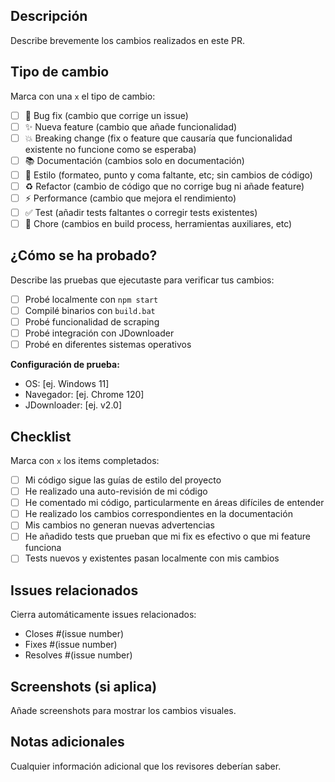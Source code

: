 ## Descripción

Describe brevemente los cambios realizados en este PR.

## Tipo de cambio

Marca con una `x` el tipo de cambio:

- [ ] 🐛 Bug fix (cambio que corrige un issue)
- [ ] ✨ Nueva feature (cambio que añade funcionalidad)
- [ ] 💥 Breaking change (fix o feature que causaría que funcionalidad existente no funcione como se esperaba)
- [ ] 📚 Documentación (cambios solo en documentación)
- [ ] 🎨 Estilo (formateo, punto y coma faltante, etc; sin cambios de código)
- [ ] ♻️ Refactor (cambio de código que no corrige bug ni añade feature)
- [ ] ⚡ Performance (cambio que mejora el rendimiento)
- [ ] ✅ Test (añadir tests faltantes o corregir tests existentes)
- [ ] 🔧 Chore (cambios en build process, herramientas auxiliares, etc)

## ¿Cómo se ha probado?

Describe las pruebas que ejecutaste para verificar tus cambios:

- [ ] Probé localmente con `npm start`
- [ ] Compilé binarios con `build.bat`
- [ ] Probé funcionalidad de scraping
- [ ] Probé integración con JDownloader
- [ ] Probé en diferentes sistemas operativos

**Configuración de prueba:**
- OS: [ej. Windows 11]
- Navegador: [ej. Chrome 120]
- JDownloader: [ej. v2.0]

## Checklist

Marca con `x` los items completados:

- [ ] Mi código sigue las guías de estilo del proyecto
- [ ] He realizado una auto-revisión de mi código
- [ ] He comentado mi código, particularmente en áreas difíciles de entender
- [ ] He realizado los cambios correspondientes en la documentación
- [ ] Mis cambios no generan nuevas advertencias
- [ ] He añadido tests que prueban que mi fix es efectivo o que mi feature funciona
- [ ] Tests nuevos y existentes pasan localmente con mis cambios

## Issues relacionados

Cierra automáticamente issues relacionados:
- Closes #(issue number)
- Fixes #(issue number)
- Resolves #(issue number)

## Screenshots (si aplica)

Añade screenshots para mostrar los cambios visuales.

## Notas adicionales

Cualquier información adicional que los revisores deberían saber.
